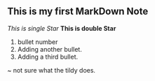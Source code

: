 ## This is my first MarkDown Note

*This is single Star*
**This is double Star**

1. bullet number
2. Adding another bullet.
3. Adding a third bullet.

~ not sure what the tildy does.
